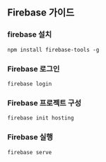 ## Firebase 가이드

### firebase 설치
```
npm install firebase-tools -g
```

### Firebase 로그인
```
firebase login
```

### Firebase 프로젝트 구성
```
firebase init hosting
```

### Firebase 실행
```
firebase serve
```